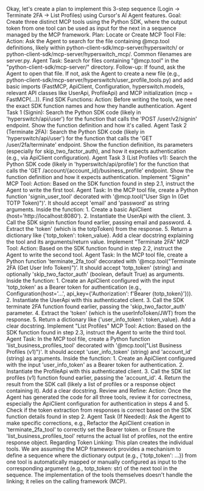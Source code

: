 Okay, let's create a plan to implement this 3-step sequence (Login -> Terminate 2FA -> List Profiles) using Cursor's AI Agent features.
Goal: Create three distinct MCP tools using the Python SDK, where the output token from one tool can be used as input for the next in a sequence managed by the MCP framework.
Plan:
Locate or Create MCP Tool File:
Action: Ask the Agent to search for the file containing @mcp.tool definitions, likely within python-client-sdk/mcp-server/hyperswitch/ or python-client-sdk/mcp-server/hyperswitch_mcp/. Common filenames are server.py.
Agent Task: Search for files containing "@mcp.tool" in the "python-client-sdk/mcp-server/" directory.
Follow-up: If found, ask the Agent to open that file. If not, ask the Agent to create a new file (e.g., python-client-sdk/mcp-server/hyperswitch/user_profile_tools.py) and add basic imports (FastMCP, ApiClient, Configuration, hyperswitch.models, relevant API classes like UserApi, ProfileApi) and MCP initialization (mcp = FastMCP(...)).
Find SDK Functions:
Action: Before writing the tools, we need the exact SDK function names and how they handle authentication.
Agent Task 1 (Signin): Search the Python SDK code (likely in 'hyperswitch/api/user') for the function that calls the 'POST /user/v2/signin' endpoint. Show the function definition and how it's called.
Agent Task 2 (Terminate 2FA): Search the Python SDK code (likely in 'hyperswitch/api/user') for the function that calls the 'GET /user/2fa/terminate' endpoint. Show the function definition, its parameters (especially for skip_two_factor_auth), and how it expects authentication (e.g., via ApiClient configuration).
Agent Task 3 (List Profiles v1): Search the Python SDK code (likely in 'hyperswitch/api/profile') for the function that calls the 'GET /account/{account_id}/business_profile' endpoint. Show the function definition and how it expects authentication.
Implement "Signin" MCP Tool:
Action: Based on the SDK function found in step 2.1, instruct the Agent to write the first tool.
Agent Task: In the MCP tool file, create a Python function 'signin_user_tool' decorated with '@mcp.tool("User Sign In (Get TOTP Token)")'. It should accept 'email' and 'password' as string arguments. Inside the function: 1. Create a basic ApiClient (host='http://localhost:8080'). 2. Instantiate the UserApi with the client. 3. Call the SDK signin function found earlier, passing email and password. 4. Extract the 'token' (which is the totpToken) from the response. 5. Return a dictionary like {'totp_token': token_value}. Add a clear docstring explaining the tool and its arguments/return value.
Implement "Terminate 2FA" MCP Tool:
Action: Based on the SDK function found in step 2.2, instruct the Agent to write the second tool.
Agent Task: In the MCP tool file, create a Python function 'terminate_2fa_tool' decorated with '@mcp.tool("Terminate 2FA (Get User Info Token)")'. It should accept 'totp_token' (string) and optionally 'skip_two_factor_auth' (boolean, default True) as arguments. Inside the function: 1. Create an ApiClient configured with the input 'totp_token' as a Bearer token for authentication (e.g., Configuration(host='...', api_key={'Authorization': f'Bearer {totp_token}'})). 2. Instantiate the UserApi with this authenticated client. 3. Call the SDK terminate 2FA function found earlier, passing the 'skip_two_factor_auth' parameter. 4. Extract the 'token' (which is the userInfoToken/JWT) from the response. 5. Return a dictionary like {'user_info_token': token_value}. Add a clear docstring.
Implement "List Profiles" MCP Tool:
Action: Based on the SDK function found in step 2.3, instruct the Agent to write the third tool.
Agent Task: In the MCP tool file, create a Python function 'list_business_profiles_tool' decorated with '@mcp.tool("List Business Profiles (v1)")'. It should accept 'user_info_token' (string) and 'account_id' (string) as arguments. Inside the function: 1. Create an ApiClient configured with the input 'user_info_token' as a Bearer token for authentication. 2. Instantiate the ProfileApi with this authenticated client. 3. Call the SDK list profiles (v1) function found earlier, passing the 'account_id'. 4. Return the result from the SDK call (likely a list of profiles or a response object containing it). Add a clear docstring.
Review and Refine:
Action: Once the Agent has generated the code for all three tools, review it for correctness, especially the ApiClient configuration for authentication in steps 4 and 5. Check if the token extraction from responses is correct based on the SDK function details found in step 2.
Agent Task (If Needed): Ask the Agent to make specific corrections, e.g., Refactor the ApiClient creation in 'terminate_2fa_tool' to correctly set the Bearer token. or Ensure the 'list_business_profiles_tool' returns the actual list of profiles, not the entire response object.
Regarding Token Linking: This plan creates the individual tools. We are assuming the MCP framework provides a mechanism to define a sequence where the dictionary output (e.g., {'totp_token': ...}) from one tool is automatically mapped or manually configured as input to the corresponding argument (e.g., totp_token: str) of the next tool in the sequence. The implementation of the tools themselves doesn't handle the linking; it relies on the calling framework (MCP).